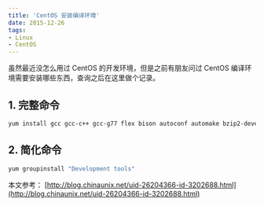 ```yaml
---
title: 'CentOS 安装编译环境'
date: 2015-12-26
tags:
- Linux
- CentOS
---
```


虽然最近没怎么用过 CentOS 的开发环境，但是之前有朋友问过 CentOS 编译环境需要安装哪些东西，查询之后在这里做个记录。

<!--more-->

## 1. 完整命令

```Bash
yum install gcc gcc-c++ gcc-g77 flex bison autoconf automake bzip2-devel zlib-devel ncurses-devel libjpeg-devel libpng-devel libtiff-devel freetype-devel pam-devel openssl-devel libxml2-devel gettext-devel pcre-devel
```

## 2. 简化命令

```Bash
yum groupinstall "Development tools"
```

本文参考：
[http://blog.chinaunix.net/uid-26204366-id-3202688.html](http://blog.chinaunix.net/uid-26204366-id-3202688.html)